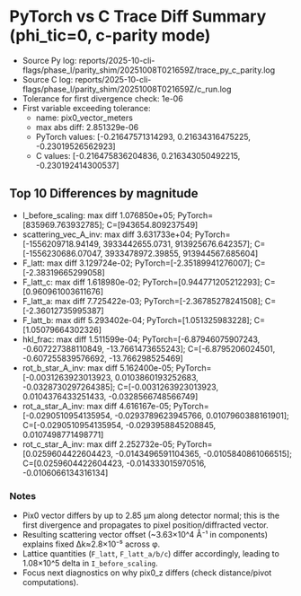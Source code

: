 # PyTorch vs C Trace Diff Summary (phi_tic=0, c-parity mode)
- Source Py log: reports/2025-10-cli-flags/phase_l/parity_shim/20251008T021659Z/trace_py_c_parity.log
- Source C log: reports/2025-10-cli-flags/phase_l/parity_shim/20251008T021659Z/c_run.log
- Tolerance for first divergence check: 1e-06
- First variable exceeding tolerance:
  - name: pix0_vector_meters
  - max abs diff: 2.851329e-06
  - PyTorch values: [-0.21647571314293, 0.21634316475225, -0.23019526562923]
  - C values: [-0.216475836204836, 0.216343050492215, -0.230192414300537]

## Top 10 Differences by magnitude
- I_before_scaling: max diff 1.076850e+05; PyTorch=[835969.763932785]; C=[943654.809237549]
- scattering_vec_A_inv: max diff 3.631733e+04; PyTorch=[-1556209718.94149, 3933442655.0731, 913925676.642357]; C=[-1556230686.07047, 3933478972.39855, 913944567.685604]
- F_latt: max diff 3.129724e-02; PyTorch=[-2.35189941276007]; C=[-2.38319665299058]
- F_latt_c: max diff 1.618980e-02; PyTorch=[0.944771205212293]; C=[0.960961003611676]
- F_latt_a: max diff 7.725422e-03; PyTorch=[-2.36785278241508]; C=[-2.36012735995387]
- F_latt_b: max diff 5.293402e-04; PyTorch=[1.051325983228]; C=[1.05079664302326]
- hkl_frac: max diff 1.511599e-04; PyTorch=[-6.87946075907243, -0.607227388110849, -13.7661473655243]; C=[-6.8795206024501, -0.607255839576692, -13.766298525469]
- rot_b_star_A_inv: max diff 5.162400e-05; PyTorch=[-0.0031263923013923, 0.0103860193252683, -0.0328730297264385]; C=[-0.0031263923013923, 0.0104376433251433, -0.0328566748566749]
- rot_a_star_A_inv: max diff 4.616167e-05; PyTorch=[-0.0290510954135954, -0.0293789623945766, 0.0107960388161901]; C=[-0.0290510954135954, -0.0293958845208845, 0.0107498771498771]
- rot_c_star_A_inv: max diff 2.252732e-05; PyTorch=[0.0259604422604423, -0.0143496591104365, -0.0105840861066515]; C=[0.0259604422604423, -0.014333015970516, -0.0106066134316134]

### Notes
- Pix0 vector differs by up to 2.85 µm along detector normal; this is the first divergence and propagates to pixel position/diffracted vector.
- Resulting scattering vector offset (~3.63×10^4 Å⁻¹ in components) explains fixed Δk≈2.8×10⁻⁵ across φ.
- Lattice quantities (`F_latt`, `F_latt_a/b/c`) differ accordingly, leading to 1.08×10^5 delta in `I_before_scaling`.
- Focus next diagnostics on why pix0_z differs (check distance/pivot computations).
